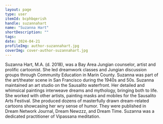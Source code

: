 ```yaml
---
layout: page
type: user
itemId: bcphbqerish
handle: suzannahart
name: "Suzanna Hart"
shortDescription: ""
tags:
date: 2024-04-21
profileImg: author-suzannahart.jpg
coverImg: cover-author-suzannahart.jpg
---
```


Suzanna Hart, M.A. (d. 2018), was a Bay Area Jungian counselor, artist and prolific cartoonist. She led dreamwork classes and Jungian discussion groups through Community Education in Marin County. Suzanna was part of the art/theater scene in San Francisco during the 1940s and 50s. Suzanna maintained an art studio on the Sausalito waterfront. Her detailed and whimsical paintings interweave dreams and mythology, bringing both to life. She worked with other artists, painting masks and mobiles for the Sausalito Arts Festival. She produced dozens of masterfully drawn dream-related cartoons showcasing her wry sense of humor. They were published in Dream Network Journal, Dream Newzzz, and Dream Time. Suzanna was a dedicated practitioner of Vipassana meditation.
